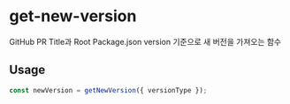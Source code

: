 # get-new-version

GitHub PR Title과 Root Package.json version 기준으로 새 버전을 가져오는 함수

## Usage

```typescript
const newVersion = getNewVersion({ versionType });
```
